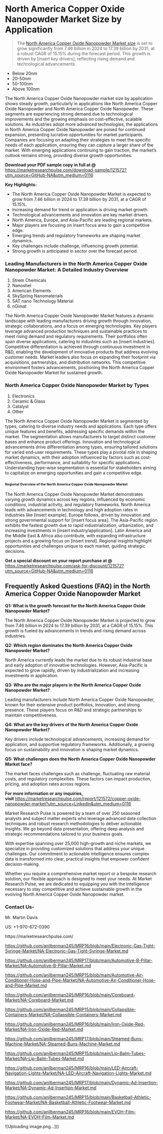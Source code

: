 <h1>North America Copper Oxide Nanopowder Market&nbsp;Size by Application</h1><blockquote><p>The <a href="https://marketresearchpulse.com/download-sample/121572?utm_source=GitHub-NA&amp;utm_medium=0116">North America Copper Oxide Nanopowder Market size</a> is set to grow significantly from 7.46 billion in 2024 to 17.39 billion by 2031, at a robust CAGR of 15.15% during the forecast period. This growth is driven by [insert key drivers], reflecting rising demand and technological advancements.</p></blockquote><ul><li>Below 20nm<li> 20-50nm<li> 50-100nm<li> Above 100nm</li></ul><p>The North America Copper Oxide Nanopowder market size by application shows steady growth, particularly in applications like North America Copper Oxide Nanopowder and North America Copper Oxide Nanopowder. These segments are experiencing strong demand due to technological improvements and the growing emphasis on cost-effective, scalable solutions. As industries adopt more advanced technologies, the applications in North America Copper Oxide Nanopowder are poised for continued expansion, presenting lucrative opportunities for market participants. Companies are focusing on adapting their strategies to meet the specific needs of each application, ensuring they can capture a larger share of the market. With emerging applications continuing to gain traction, the market’s outlook remains strong, providing diverse growth opportunities.</p><p><strong>Download your PDF sample copy in full at @ </strong><a href="https://marketresearchpulse.com/download-sample/121572?utm_source=GitHub-NA&amp;utm_medium=0116">https://marketresearchpulse.com/download-sample/121572?utm_source=GitHub-NA&amp;utm_medium=0116</a></p><p><strong>Key Highlights: </strong></p><ul><li>The North America Copper Oxide Nanopowder Market is expected to grow from 7.46 billion in 2024 to 17.39 billion by 2031, at a CAGR of 15.15%.</li><li>Increasing demand for trend or application is driving market growth.</li><li>Technological advancements and innovation are key market drivers.</li><li>North America, Europe, and Asia-Pacific are leading regional markets.</li><li>Major players are focusing on insert focus area to gain a competitive edge.</li><li>Emerging trends and regulatory frameworks are shaping market dynamics.</li><li>Key challenges include challenge, influencing growth potential.</li><li>Strong growth is anticipated in sector over the forecast period.</li></ul><h3>Leading Manufacturers in the North America Copper Oxide Nanopowder Market: A Detailed Industry Overview</h3><ol><li>Strem Chemicals</li><li>Nanoshel</li><li>American Elements</li><li>SkySpring Nanomaterials</li><li>SAT nano Technology Material</li><li>nGimat</li></ol><div class="flex max-w-full flex-col flex-grow"><div class="min-h-8 text-message flex w-full flex-col items-end gap-2 whitespace-normal break-words [.text-message+&amp;]:mt-5" dir="auto" data-message-author-role="assistant" data-message-id="fd8432e4-4910-450d-b182-61b7bfb0a01f" data-message-model-slug="gpt-4o"><div class="flex w-full flex-col gap-1 empty:hidden first:pt-[3px]"><div class="markdown prose w-full break-words dark:prose-invert light"><p>The North America Copper Oxide Nanopowder Market features a dynamic landscape with leading manufacturers driving growth through innovation, strategic collaborations, and a focus on emerging technologies. Key players leverage advanced production techniques and sustainable practices to meet rising demand and regulatory requirements. Their portfolios often span diverse applications, catering to industries such as [insert industries]. Competitive differentiation is achieved through continuous investment in R&amp;D, enabling the development of innovative products that address evolving customer needs. Market leaders also focus on expanding their footprint via acquisitions, partnerships, and distribution networks. This competitive environment fosters advancements, positioning the North America Copper Oxide Nanopowder Market for sustained growth.</p></div></div></div></div><h3>North America Copper Oxide Nanopowder Market by Types</h3><ol><li>Electronics<li> Ceramic & Glass<li> Catalyst<li> Other</li></ol><div class="flex max-w-full flex-col flex-grow"><div class="min-h-8 text-message flex w-full flex-col items-end gap-2 whitespace-normal break-words [.text-message+&amp;]:mt-5" dir="auto" data-message-author-role="assistant" data-message-id="084470be-0bb7-4664-bddf-5156b4f41249" data-message-model-slug="gpt-4o-mini"><div class="flex w-full flex-col gap-1 empty:hidden first:pt-[3px]"><div class="markdown prose w-full break-words dark:prose-invert light"><p>The North America Copper Oxide Nanopowder Market is segmented by types, catering to diverse industry needs and applications. Each type offers unique features and benefits, addressing specific demands within the market. The segmentation allows manufacturers to target distinct customer bases and enhance product offerings. Innovation and technological advancements drive differentiation among types, ensuring tailored solutions for varied end-user requirements. These types play a pivotal role in shaping market dynamics, with their adoption influenced by factors such as cost-effectiveness, performance, and suitability for specific applications. Understanding type-wise segmentation is essential for stakeholders aiming to capitalize on emerging opportunities and gain a competitive edge.</p></div></div></div></div><h3><span style="font-size: 11px;">Regional Overview of the North America Copper Oxide Nanopowder Market</span></h3><div class="flex max-w-full flex-col flex-grow"><div class="min-h-8 text-message flex w-full flex-col items-end gap-2 whitespace-normal break-words [.text-message+&amp;]:mt-5" dir="auto" data-message-author-role="assistant" data-message-id="e9038762-ce64-4e30-91c9-9bd413514231" data-message-model-slug="gpt-4o-mini"><div class="flex w-full flex-col gap-1 empty:hidden first:pt-[3px]"><div class="markdown prose w-full break-words dark:prose-invert light"><p>The North America Copper Oxide Nanopowder Market demonstrates varying growth dynamics across key regions, influenced by economic conditions, industrial activity, and regulatory frameworks. North America leads with advancements in technology and high adoption rates in industries like [insert example]. Europe follows, driven by innovation and strong governmental support for [insert focus area]. The Asia-Pacific region exhibits the fastest growth due to rapid industrialization, urbanization, and increasing investments in [insert industry/application]. Latin America and the Middle East &amp; Africa also contribute, with expanding infrastructure projects and a growing focus on [insert trend]. Regional insights highlight opportunities and challenges unique to each market, guiding strategic decisions.</p></div></div></div></div><p><strong>Get a special discount on your report purchase at @ </strong><a href="https://marketresearchpulse.com/ask-for-discount/121572?utm_source=GitHub-NA&amp;utm_medium=0116">https://marketresearchpulse.com/ask-for-discount/121572?utm_source=GitHub-NA&amp;utm_medium=0116</a></p><h2>Frequently Asked Questions (FAQ) in the North America Copper Oxide Nanopowder Market</h2><p><strong>Q1: What is the growth forecast for the North America Copper Oxide Nanopowder Market?</strong></p><p>The North America Copper Oxide Nanopowder Market is projected to grow from 7.46 billion in 2024 to 17.39 billion by 2031, at a CAGR of 15.15%. This growth is fueled by advancements in trends and rising demand across industries.</p><p><strong>Q2: Which region dominates the North America Copper Oxide Nanopowder Market?</strong></p><p>North America currently leads the market due to its robust industrial base and early adoption of innovative technologies. However, Asia-Pacific is expected to grow rapidly, driven by industrialization and increasing investments in application.</p><p><strong>Q3: Who are the major players in the North America Copper Oxide Nanopowder Market?</strong></p><p>Leading manufacturers include North America Copper Oxide Nanopowder, known for their extensive product portfolios, innovation, and strong presence. These players focus on R&amp;D and strategic partnerships to maintain competitiveness.</p><p><strong>Q4: What are the key drivers of the North America Copper Oxide Nanopowder Market?</strong></p><p>Key drivers include technological advancements, increasing demand for application, and supportive regulatory frameworks. Additionally, a growing focus on sustainability and innovation is shaping market dynamics.</p><p><strong>Q5: What challenges does the North America Copper Oxide Nanopowder Market face?</strong></p><p>The market faces challenges such as challenge, fluctuating raw material costs, and regulatory complexities. These factors can impact production, pricing, and adoption rates across regions.</p><p><strong>For more information or any inquiries, visit&nbsp;</strong><a href="https://marketresearchpulse.com/report/121572/copper-oxide-nanopowder-market?utm_source=Linkedin&utm_medium=0116">https://marketresearchpulse.com/report/121572/copper-oxide-nanopowder-market?utm_source=Linkedin&utm_medium=0116</a></p><p>Market Research Pulse is powered by a team of over 250 seasoned analysts and subject matter experts who leverage advanced data collection techniques and robust research methodologies to deliver actionable insights. We go beyond data presentation, offering deep analysis and strategic recommendations tailored to your business goals.</p><p>With expertise spanning over 25,000 high-growth and niche markets, we specialize in providing customized solutions that address your unique challenges. Our commitment to actionable intelligence ensures complex data is transformed into clear, practical insights that empower confident decision-making.</p><p>Whether you require a comprehensive market report or a bespoke research solution, our flexible approach is designed to meet your needs. At Market Research Pulse, we are dedicated to equipping you with the intelligence necessary to stay competitive and achieve sustainable growth in the evolving North America Copper Oxide Nanopowder market.</p><h3><strong>Contact Us-</strong></h3><p>Mr. Martin Davis</p><p>US: +1-970-672-0390</p><p>https://marketresearchpulse.com/</p><p><a href="https://github.com/anilberman245/MRP16/blob/main/Electronic-Gas-Tight-Syringe-Market/NA-Electronic-Gas-Tight-Syringe-Market.md">https://github.com/anilberman245/MRP16/blob/main/Electronic-Gas-Tight-Syringe-Market/NA-Electronic-Gas-Tight-Syringe-Market.md</a></p><p><a href="https://github.com/anilberman245/MRP17/blob/main/Automotive-B-Pillar-Market/NA-Automotive-B-Pillar-Market.md">https://github.com/anilberman245/MRP17/blob/main/Automotive-B-Pillar-Market/NA-Automotive-B-Pillar-Market.md</a></p><p><a href="https://github.com/anilberman245/MRP15/blob/main/Automotive-Air-Conditioner-Hose-and-Pipe-Market/NA-Automotive-Air-Conditioner-Hose-and-Pipe-Market.md">https://github.com/anilberman245/MRP15/blob/main/Automotive-Air-Conditioner-Hose-and-Pipe-Market/NA-Automotive-Air-Conditioner-Hose-and-Pipe-Market.md</a></p><p><a href="https://github.com/anilberman245/MRP16/blob/main/Coreboard-Market/NA-Coreboard-Market.md">https://github.com/anilberman245/MRP16/blob/main/Coreboard-Market/NA-Coreboard-Market.md</a></p><p><a href="https://github.com/anilberman245/MRP15/blob/main/Collapsible-Containers-Market/NA-Collapsible-Containers-Market.md">https://github.com/anilberman245/MRP15/blob/main/Collapsible-Containers-Market/NA-Collapsible-Containers-Market.md</a></p><p><a href="https://github.com/anilberman245/MRP16/blob/main/Iron-Oxide-Red-Market/NA-Iron-Oxide-Red-Market.md">https://github.com/anilberman245/MRP16/blob/main/Iron-Oxide-Red-Market/NA-Iron-Oxide-Red-Market.md</a></p><p><a href="https://github.com/anilberman245/MRP17/blob/main/Steamed-Buns-Machine-Market/NA-Steamed-Buns-Machine-Market.md">https://github.com/anilberman245/MRP17/blob/main/Steamed-Buns-Machine-Market/NA-Steamed-Buns-Machine-Market.md</a></p><p><a href="https://github.com/anilberman245/MRP15/blob/main/Lip-Balm-Tubes-Market/NA-Lip-Balm-Tubes-Market.md">https://github.com/anilberman245/MRP15/blob/main/Lip-Balm-Tubes-Market/NA-Lip-Balm-Tubes-Market.md</a></p><p><a href="https://github.com/anilberman245/MRP16/blob/main/LED-Aircraft-Navigation-Lights-Market/NA-LED-Aircraft-Navigation-Lights-Market.md">https://github.com/anilberman245/MRP16/blob/main/LED-Aircraft-Navigation-Lights-Market/NA-LED-Aircraft-Navigation-Lights-Market.md</a></p><p><a href="https://github.com/anilberman245/MRP17/blob/main/Dynamic-Ad-Insertion-Market/NA-Dynamic-Ad-Insertion-Market.md">https://github.com/anilberman245/MRP17/blob/main/Dynamic-Ad-Insertion-Market/NA-Dynamic-Ad-Insertion-Market.md</a></p><p><a href="https://github.com/anilberman245/MRP15/blob/main/Basketball-Athletic-Footwear-Market/NA-Basketball-Athletic-Footwear-Market.md">https://github.com/anilberman245/MRP15/blob/main/Basketball-Athletic-Footwear-Market/NA-Basketball-Athletic-Footwear-Market.md</a></p><p><a href="https://github.com/anilberman245/MRP16/blob/main/EVOH-Film-Market/NA-EVOH-Film-Market.md">https://github.com/anilberman245/MRP16/blob/main/EVOH-Film-Market/NA-EVOH-Film-Market.md</a></p>
![Uploading image.png…]()
